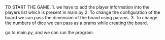 TO START THE GAME.
    1. we have to add the player information into the players list which is present in main.py
    2. To change the configuration of the board we can pass the dimension of the board using params.
    3. To change the numbers of dice we can pass as a prams while creating the board.

go to main.py, and we can run the program.